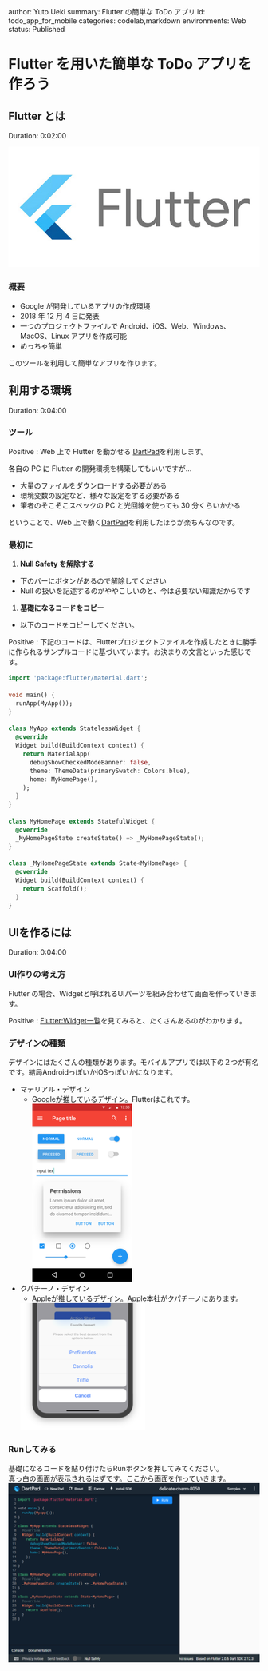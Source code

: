 author: Yuto Ueki
summary: Flutter の簡単な ToDo アプリ
id: todo_app_for_mobile
categories: codelab,markdown
environments: Web
status: Published

# Flutter を用いた簡単な ToDo アプリを作ろう

## Flutter とは
Duration: 0:02:00

![flutter](img/flutter.png)

### 概要
- Google が開発しているアプリの作成環境
- 2018 年 12 月 4 日に発表
- 一つのプロジェクトファイルで Android、iOS、Web、Windows、MacOS、Linux アプリを作成可能
- めっちゃ簡単

このツールを利用して簡単なアプリを作ります。

## 利用する環境
Duration: 0:04:00

### ツール

Positive
: Web 上で Flutter を動かせる [DartPad](https://dartpad.dev/?)を利用します。


各自の PC に Flutter の開発環境を構築してもいいですが...
- 大量のファイルをダウンロードする必要がある
- 環境変数の設定など、様々な設定をする必要がある
- 筆者のそこそこスペックの PC と光回線を使っても 30 分くらいかかる

ということで、Web 上で動く[DartPad](https://dartpad.dev/?)を利用したほうが楽ちんなのです。


### 最初に

1. **Null Safety を解除する**
  - 下のバーにボタンがあるので解除してください
  - Null の扱いを記述するのがややこしいのと、今は必要ない知識だからです
1. **基礎になるコードをコピー**
  - 以下のコードをコピーしてください。

Positive
: 下記のコードは、Flutterプロジェクトファイルを作成したときに勝手に作られるサンプルコードに基づいています。お決まりの文言といった感じです。

```dart
import 'package:flutter/material.dart';

void main() {
  runApp(MyApp());
}

class MyApp extends StatelessWidget {
  @override
  Widget build(BuildContext context) {
    return MaterialApp(
      debugShowCheckedModeBanner: false,
      theme: ThemeData(primarySwatch: Colors.blue),
      home: MyHomePage(),
    );
  }
}

class MyHomePage extends StatefulWidget {
  @override
  _MyHomePageState createState() => _MyHomePageState();
}

class _MyHomePageState extends State<MyHomePage> {
  @override
  Widget build(BuildContext context) {
    return Scaffold();
  }
}
```



## UIを作るには
Duration: 0:04:00

### UI作りの考え方
Flutter の場合、Widgetと呼ばれるUIパーツを組み合わせて画面を作っていきます。

Positive
: [Flutter:Widget一覧](https://qiita.com/matsukatsu/items/e289e30231fffb1e4502)を見てみると、たくさんあるのがわかります。

### デザインの種類

デザインにはたくさんの種類があります。モバイルアプリでは以下の２つが有名です。結局AndroidっぽいかiOSっぽいかになります。

- マテリアル・デザイン
  - Googleが推しているデザイン。Flutterはこれです。  
  ![material](img/material.png)
- クパチーノ・デザイン
  - Appleが推しているデザイン。Apple本社がクパチーノにあります。  
  <img src="img/cupertino.png" width="250">

### Runしてみる

基礎になるコードを貼り付けたらRunボタンを押してみてください。  
真っ白の画面が表示されるはずです。ここから画面を作っていきます。
![firstRun](img/firstRun.png)